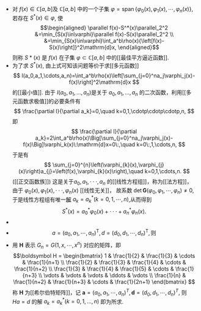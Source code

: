- 对 $f(x)\in \mathbb{C}[a,b]$及 $\mathbb C[a,b]$ 中的一个子集 $\varphi=\operatorname{span}\{\varphi_0(x),\varphi_1(x),\cdots,\varphi_n(x)\}$, 若存在 $S^*(x)\in\varphi$, 使
  $$\begin{aligned} \parallel f(x)-S^*(x)\parallel_2^2 &=\min_{S(x)\in\varphi}\parallel f(x)-S(x)\parallel_2^2 \\
  &=\min_{S(x)\in\varphi}\int_a^b\rho(x){\left[f(x)-S(x)\right]}^2\mathrm{d}x,
  \end{aligned}$$
  则称 $S*(x)$ 是 $f(x)$ 在子集 $\varphi\subset\mathbb C[a,b]$ 中的[[最佳平方逼近函数]].
- 为了求 $S^*(x)$, 由上式可知该问题等价于求[[多元函数]]
  $$
  I(a_0,a_1,\cdots,a_n)=\int_a^b\rho(x)\left[\sum_{j=0}^na_j\varphi_j(x)-f(x)\right]^2\mathrm{d}x
  $$
  的[[最小值]]. 由于 $I(a_0,a_1,...,a_n)$是关于 $a_0,a_1,...,a_n$ 的二次函数，利用[[多元函数求极值]]的必要条件有
  $$
  \frac{\partial I}{\partial a_k}=0,\quad k=0,1,\cdotp\cdotp\cdotp,n,
  $$
  即
  $$
  \frac{\partial I}{\partial a_k}=2\int_a^b\rho(x)\Big[\sum_{j=0}^na_j\varphi_j(x)-f(x)\Big]\varphi_k(x)\:\mathrm{d}x=0\:,\quad k=0\:,1,\cdots,n,
  $$
  于是有
  $$
  \sum_{j=0}^{n}\left(\varphi_{k}(x),\varphi_{j}(x)\right)a_{j}=\left(f(x),\varphi_{k}(x)\right),\quad k=0,1,\cdots,n.
  $$
  ([[正交函数族]])
  这是关于$a_0,a_1,\cdotp\cdotp\cdotp,a_n$ 的[[线性方程组]]，称为[[法方程]]，由于 $\varphi_0(x),\varphi_1(x),\cdotp\cdotp\cdotp,\varphi_n(x)$ [[线性无关]]， 故系数 $\operatorname {det}\boldsymbol G(\varphi_0,\varphi_1,\cdots,\varphi_n)\neq0$, 于是线性方程组有唯一[解]([[线性方程组的解]]) $a_k=a_k^*(k=0,1,\cdots,n)$,从而得到
  $$
  S^*(x)=a_0^*\varphi_0(x)+\cdotp\cdotp\cdotp+a_n^*\varphi_n(x).
  $$
-
- $$
  a=(a_0,a_1,\cdots,a_n)^\mathrm{T},d=(d_0,d_1,\cdots,d_n)^\mathrm{T},\text{则}
  $$
- 用 $\boldsymbol H$ 表示 $G_n= G( 1, x, \cdots , x^n)$ 对应的矩阵，即
  $$\boldsymbol  H = \begin{bmatrix} 
  1 & \frac{1}{2} & \frac{1}{3} & \cdots & \frac{1}{n+1} \\
  \frac{1}{2} & \frac{1}{3} & \frac{1}{4} & \cdots & \frac{1}{n+2} \\
  \frac{1}{3} & \frac{1}{4} & \frac{1}{5} & \cdots & \frac{1}{n+3} \\
  \vdots & \vdots & \vdots & \ddots & \vdots \\
  \frac{1}{n} & \frac{1}{n+2} & \frac{1}{n+3} & \cdots & \frac{1}{2n+1}
  \end{bmatrix} $$
  称 $\boldsymbol H$ 为[[希尔伯特矩阵]]，记 $\boldsymbol a=(a_0,a_1,\cdots,a_n)^T,\boldsymbol d=(d_0,d_1,\cdots,d_n)^T$, 则
  $Ha=d$
  的解 $a_k=a_k^*(k=0,1,...,n)$ 即为所求.